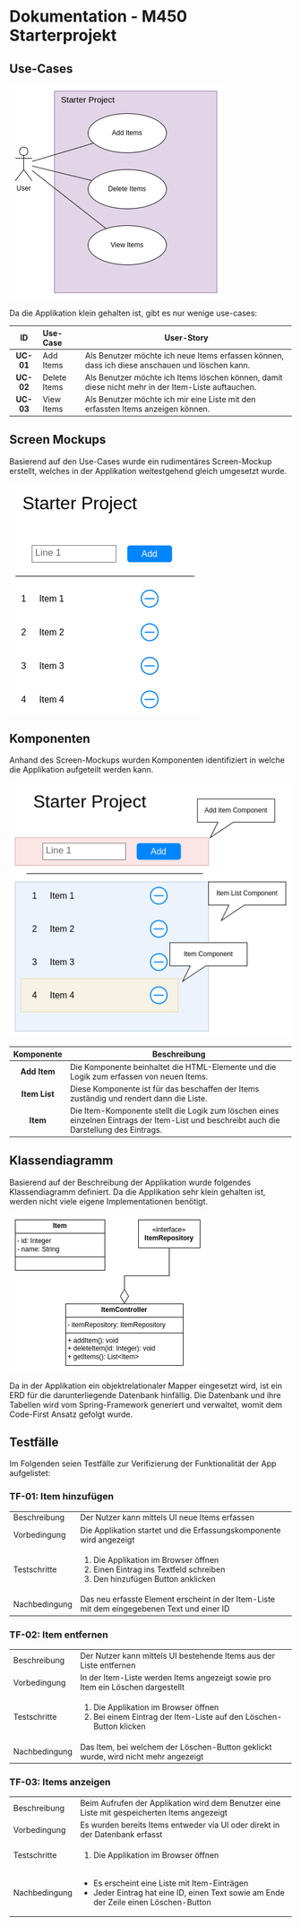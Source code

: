 # Dokumentation - M450 Starterprojekt

## Use-Cases

![use-case diagram](images/use-cases.png)

Da die Applikation klein gehalten ist, gibt es nur wenige use-cases:

|    ID     | Use-Case     | User-Story                                                                                         |
| :-------: | :----------- | -------------------------------------------------------------------------------------------------- |
| **UC-01** | Add Items    | Als Benutzer möchte ich neue Items erfassen können, dass ich diese anschauen und löschen kann.     |
| **UC-02** | Delete Items | Als Benutzer möchte ich Items löschen können, damit diese nicht mehr in der Item-Liste auftauchen. |
| **UC-03** | View Items   | Als Benutzer möchte ich mir eine Liste mit den erfassten Items anzeigen können.                    |

## Screen Mockups

Basierend auf den Use-Cases wurde ein rudimentäres Screen-Mockup erstellt, welches in der Applikation weitestgehend gleich umgesetzt wurde.

![use-case diagram](images/layout.png)

## Komponenten

Anhand des Screen-Mockups wurden Komponenten identifiziert in welche die Applikation aufgeteilt werden kann.

![use-case diagram](images/components.png)

|  Komponente   | Beschreibung                                                                                                                              |
| :-----------: | ----------------------------------------------------------------------------------------------------------------------------------------- |
| **Add Item**  | Die Komponente beinhaltet die HTML-Elemente und die Logik zum erfassen von neuen Items.                                                   |
| **Item List** | Diese Komponente ist für das beschaffen der Items zuständig und rendert dann die Liste.                                                   |
|   **Item**    | Die Item-Komponente stellt die Logik zum löschen eines einzelnen Eintrags der Item-List und beschreibt auch die Darstellung des Eintrags. |

## Klassendiagramm

Basierend auf der Beschreibung der Applikation wurde folgendes Klassendiagramm definiert. Da die Applikation sehr klein gehalten ist, werden nicht viele eigene Implementationen benötigt.

![use-case diagram](images/class-diagram.png)

Da in der Applikation ein objektrelationaler Mapper eingesetzt wird, ist ein ERD für die darunterliegende Datenbank hinfällig. Die Datenbank und ihre Tabellen wird vom Spring-Framework generiert und verwaltet, womit dem Code-First Ansatz gefolgt wurde.

## Testfälle

Im Folgenden seien Testfälle zur Verifizierung der Funktionalität der App aufgelistet:

<!-- markdownlint-disable MD033-->

### TF-01: Item hinzufügen

|               |                                                                                                                                          |
| :------------ | :--------------------------------------------------------------------------------------------------------------------------------------- |
| Beschreibung  | Der Nutzer kann mittels UI neue Items erfassen                                                                                           |
| Vorbedingung  | Die Applikation startet und die Erfassungskomponente wird angezeigt                                                                      |
| Testschritte  | <ol><li>Die Applikation im Browser öffnen</li><li>Einen Eintrag ins Textfeld schreiben</li><li>Den hinzufügen Button anklicken</li></ol> |
| Nachbedingung | Das neu erfasste Element erscheint in der Item-Liste mit dem eingegebenen Text und einer ID                                              |

### TF-02: Item entfernen

|               |                                                                                                                             |
| :------------ | :-------------------------------------------------------------------------------------------------------------------------- |
| Beschreibung  | Der Nutzer kann mittels UI bestehende Items aus der Liste entfernen                                                         |
| Vorbedingung  | In der Item-Liste werden Items angezeigt sowie pro Item ein Löschen dargestellt                                             |
| Testschritte  | <ol><li>Die Applikation im Browser öffnen</li><li>Bei einem Eintrag der Item-Liste auf den Löschen-Button klicken</li></ol> |
| Nachbedingung | Das Item, bei welchem der Löschen-Button geklickt wurde, wird nicht mehr angezeigt                                          |

### TF-03: Items anzeigen

|               |                                                                                                                                                         |
| :------------ | :------------------------------------------------------------------------------------------------------------------------------------------------------ |
| Beschreibung  | Beim Aufrufen der Applikation wird dem Benutzer eine Liste mit gespeicherten Items angezeigt                                                            |
| Vorbedingung  | Es wurden bereits Items entweder via UI oder direkt in der Datenbank erfasst                                                                            |
| Testschritte  | <ol><li>Die Applikation im Browser öffnen</li></ol>                                                                                                     |
| Nachbedingung | <ul><li>Es erscheint eine Liste mit Item-Einträgen</li><li>Jeder Eintrag hat eine ID, einen Text sowie am Ende der Zeile einen Löschen-Button</li></ul> |

<!-- markdownlint-enable MD033-->
